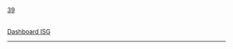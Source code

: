 [39](https://github.com/guilhermeprokisch/ideias/issues/39) 
###### 




[Dashboard ISG](Dashboard-ISG)

-------------------------------------------------------------------------------

